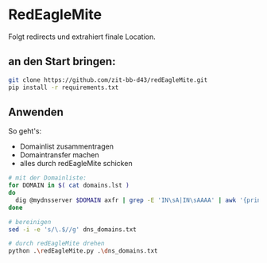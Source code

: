 # RedEagleMite

Folgt redirects und extrahiert finale Location.

## an den Start bringen:

```bash
git clone https://github.com/zit-bb-d43/redEagleMite.git
pip install -r requirements.txt
```

## Anwenden

So geht's:

* Domainlist zusammentragen
* Domaintransfer machen
* alles durch redEagleMite schicken

```bash
# mit der Domainliste:
for DOMAIN in $( cat domains.lst )
do
  dig @mydnsserver $DOMAIN axfr | grep -E 'IN\sA|IN\sAAAA' | awk '{print $1}' >> dns_domains.txt
done

# bereinigen
sed -i -e 's/\.$//g' dns_domains.txt

# durch redEagleMite drehen
python .\redEagleMite.py .\dns_domains.txt
```
